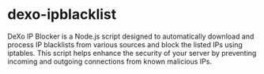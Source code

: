 # dexo-ipblacklist
DeXo IP Blocker is a Node.js script designed to automatically download and process IP blacklists from various sources and block the listed IPs using iptables. This script helps enhance the security of your server by preventing incoming and outgoing connections from known malicious IPs.
